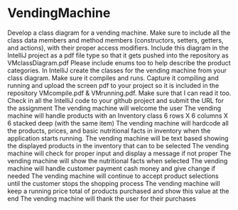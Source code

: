 # VendingMachine

Develop a class diagram for a vending machine. Make sure to include all the class data members and method members (constructors, setters, getters, and actions), with their proper access modifiers. Include this diagram in the IntelliJ project as a pdf file type so that it gets pushed into the repository as VMclassDiagram.pdf
Please include enums too to help describe the product categories. 
In IntelliJ create the classes for the vending machine from your class diagram. Make sure it compiles and runs.  Capture it compiling and running and upload the screen pdf to your project so it is included in the repository VMcompile.pdf & VMrunning.pdf. Make sure that I can read it too.
Check in all the IntelliJ code to your github project and submit the URL for the assignment
The vending machine will welcome the user
The vending machine will handle products with an Inventory class 6 rows X 6 columns X 6 stacked deep (with the same item)
The vending machine will hardcode all the products, prices, and basic nutritional facts in inventory when the application starts running.
The vending machine will be text based showing the displayed products in the inventory that can to be selected
The vending machine will check for proper input and display a message if not proper
The vending machine will show the nutritional facts when selected
The vending machine will handle customer payment cash money and give change if needed
The vending machine will continue to accept product selections until the customer stops the shopping process
The vending machine will keep a running price total of products purchased and show this value at the end
The vending machine will thank the user for their purchases

